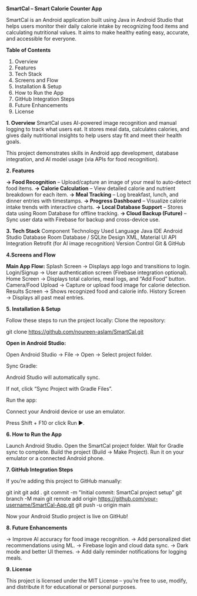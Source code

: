 **SmartCal – Smart Calorie Counter App**

SmartCal is an Android application built using Java in Android Studio that helps users monitor their daily calorie intake by recognizing food items and calculating nutritional values. It aims to make healthy eating easy, accurate, and accessible for everyone.

**Table of Contents**

1. Overview
2. Features
3. Tech Stack
4. Screens and Flow
5. Installation & Setup
6. How to Run the App
7. GitHub Integration Steps
8. Future Enhancements
9. License

**1. Overview**
SmartCal uses AI-powered image recognition and manual logging to track what users eat. It stores meal data, calculates calories, and gives daily nutritional insights to help users stay fit and meet their health goals.

This project demonstrates skills in Android app development, database integration, and AI model usage (via APIs for food recognition).

**2. Features**

**-> **Food Recognition**** – Upload/capture an image of your meal to auto-detect food items.
**-> Calorie Calculation** – View detailed calorie and nutrient breakdown for each item.
**-> Meal Tracking** – Log breakfast, lunch, and dinner entries with timestamps.
**-> Progress Dashboard** – Visualize calorie intake trends with interactive charts.
**-> Local Database Support** – Stores data using Room Database for offline tracking.
**-> Cloud Backup (Future)** – Sync user data with Firebase for backup and cross-device use.

**3. Tech Stack**
Component	Technology Used
Language	Java
IDE	Android Studio
Database	Room Database / SQLite
Design	XML, Material UI
API Integration	Retrofit (for AI image recognition)
Version Control	Git & GitHub

**4.Screens and Flow**

**Main App Flow:**
Splash Screen → Displays app logo and transitions to login.
Login/Signup → User authentication screen (Firebase integration optional).
Home Screen → Displays total calories, meal logs, and “Add Food” button.
Camera/Food Upload → Capture or upload food image for calorie detection.
Results Screen → Shows recognized food and calorie info.
History Screen → Displays all past meal entries.

**5. Installation & Setup**

Follow these steps to run the project locally:
Clone the repository:

git clone https://github.com/noureen-aslam/SmartCal.git


**Open in Android Studio:**

Open Android Studio → File → Open → Select project folder.

Sync Gradle:

Android Studio will automatically sync.

If not, click “Sync Project with Gradle Files”.

Run the app:

Connect your Android device or use an emulator.

Press Shift + F10 or click Run ▶️.

**6. How to Run the App**

Launch Android Studio.
Open the SmartCal project folder.
Wait for Gradle sync to complete.
Build the project (Build → Make Project).
Run it on your emulator or a connected Android phone.

**7. GitHub Integration Steps**

If you’re adding this project to GitHub manually:

git init
git add .
git commit -m "Initial commit: SmartCal project setup"
git branch -M main
git remote add origin https://github.com/your-username/SmartCal-App.git
git push -u origin main


Now your Android Studio project is live on GitHub!

**8. Future Enhancements**

-> Improve AI accuracy for food image recognition.
-> Add personalized diet recommendations using ML.
-> Firebase login and cloud data sync.
-> Dark mode and better UI themes.
-> Add daily reminder notifications for logging meals.


**9. License**

This project is licensed under the MIT License – you’re free to use, modify, and distribute it for educational or personal purposes.
